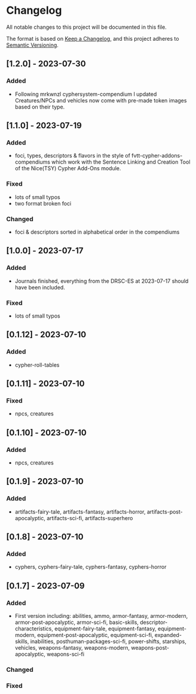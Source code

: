 # Changelog

All notable changes to this project will be documented in this file.

The format is based on [Keep a Changelog](https://keepachangelog.com/en/1.0.0/), and this project adheres to [Semantic Versioning](https://semver.org/spec/v2.0.0.html).

## [1.2.0] - 2023-07-30
### Added
- Following mrkwnzl cyphersystem-compendium I updated Creatures/NPCs and vehicles now come with pre-made token images based on their type.

## [1.1.0] - 2023-07-19
### Added 
- foci, types, descriptors & flavors in the style of fvtt-cypher-addons-compendiums which work with the Sentence Linking and Creation Tool of the Nice(TSY) Cypher Add-Ons module.

### Fixed
- lots of small typos
- two format broken foci

### Changed
- foci & descriptors sorted in alphabetical order in the compendiums 


## [1.0.0] - 2023-07-17
### Added
- Journals finished, everything from the DRSC-ES at 2023-07-17 should have been included.

### Fixed
- lots of small typos

## [0.1.12] - 2023-07-10
### Added
- cypher-roll-tables

## [0.1.11] - 2023-07-10
### Fixed
- npcs, creatures

## [0.1.10] - 2023-07-10
### Added
- npcs, creatures

## [0.1.9] - 2023-07-10
### Added
- artifacts-fairy-tale, artifacts-fantasy, artifacts-horror, artifacts-post-apocalyptic, artifacts-sci-fi, artifacts-superhero


## [0.1.8] - 2023-07-10
### Added
- cyphers, cyphers-fairy-tale, cyphers-fantasy, cyphers-horror


## [0.1.7] - 2023-07-09
### Added
- First version including: abilities, ammo, armor-fantasy, armor-modern, armor-post-apocalyptic, armor-sci-fi, basic-skills, descriptor-characteristics, equipment-fairy-tale, equipment-fantasy, equipment-modern, equipment-post-apocalyptic, equipment-sci-fi, expanded-skills, inabilities, posthuman-packages-sci-fi, power-shifts, starships, vehicles, weapons-fantasy, weapons-modern, weapons-post-apocalyptic, weapons-sci-fi

### Changed

### Fixed
